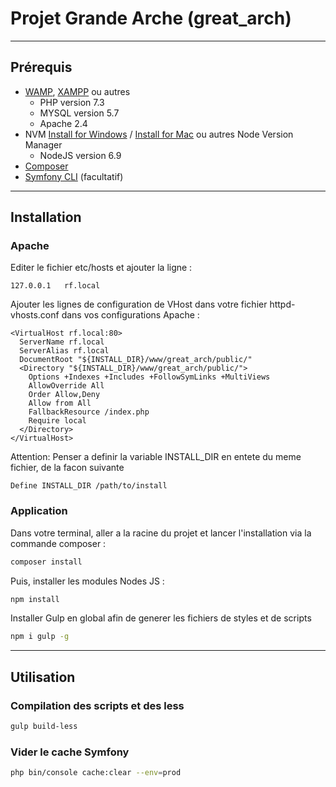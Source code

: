 # Projet Grande Arche (great_arch)

---

## Prérequis
- [WAMP](https://sourceforge.net/projects/wampserver/files/), [XAMPP](https://www.apachefriends.org/fr/index.html) ou autres
	- PHP version 7.3
	- MYSQL version 5.7
	- Apache 2.4
- NVM [Install for Windows](https://github.com/coreybutler/nvm-windows#node-version-manager-nvm-for-windows) / [Install for Mac](https://www.chrisjmendez.com/2018/02/07/install/#:~:text=How%20to%20install%20Node%20on%20Mac%20using%20NVM,Install%20Node.%20...%206%20Set%20Node%20Globally.%20) ou autres Node Version Manager
	- NodeJS version 6.9
- [Composer](https://getcomposer.org/download/)
- [Symfony CLI](https://symfony.com/download) (facultatif)

---

## Installation

### Apache

Editer le fichier etc/hosts et ajouter la ligne :
```
127.0.0.1	rf.local
```
Ajouter les lignes de configuration de VHost dans votre fichier httpd-vhosts.conf dans vos configurations Apache :
```
<VirtualHost rf.local:80>
  ServerName rf.local
  ServerAlias rf.local
  DocumentRoot "${INSTALL_DIR}/www/great_arch/public/"
  <Directory "${INSTALL_DIR}/www/great_arch/public/">
    Options +Indexes +Includes +FollowSymLinks +MultiViews
    AllowOverride All
    Order Allow,Deny
    Allow from All
    FallbackResource /index.php
    Require local
  </Directory>
</VirtualHost>
```
Attention: Penser a definir la variable INSTALL_DIR en entete du meme fichier, de la facon suivante
```
Define INSTALL_DIR /path/to/install
```

### Application

Dans votre terminal, aller a la racine du projet et lancer l'installation via la commande composer :
```bash
composer install
```
Puis, installer les modules Nodes JS :
```bash
npm install
```
Installer Gulp en global afin de generer les fichiers de styles et de scripts
```bash
npm i gulp -g
```

---

## Utilisation

### Compilation des scripts et des less
```bash
gulp build-less
```

### Vider le cache Symfony
```bash
php bin/console cache:clear --env=prod
```